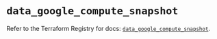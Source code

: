 # `data_google_compute_snapshot`

Refer to the Terraform Registry for docs: [`data_google_compute_snapshot`](https://registry.terraform.io/providers/hashicorp/google/6.33.0/docs/data-sources/compute_snapshot).
